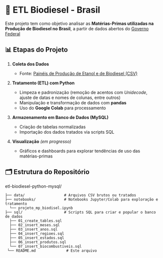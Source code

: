 # 🌱 ETL Biodiesel - Brasil

Este projeto tem como objetivo analisar as **Matérias-Primas utilizadas na Produção de Biodiesel no Brasil**, a partir de dados abertos do [Governo Federal](https://dados.gov.br/home)

## 📊 Etapas do Projeto
1. **Coleta dos Dados**  
   - Fonte: [Painéis de Produção de Etanol e de Biodiesel (CSV)](https://dados.gov.br/dados/conjuntos-dados/paineis-de-producao-de-etanol-e-de-biodiesel)
   
2. **Tratamento (ETL) com Python**  
   - Limpeza e padronização (remoção de acentos com *Unidecode*, ajuste de datas e nomes de colunas, entre outros) 
   - Manipulação e transformação de dados com **pandas**  
   - Uso do **Google Colab** para processamento

3. **Armazenamento em Banco de Dados (MySQL)**  
   - Criação de tabelas normalizadas
   - Importação dos dados tratados via scripts SQL

4. **Visualização** *(em progresso)*  
   - Gráficos e dashboards para explorar tendências de uso das matérias-primas

## 🗂️ Estrutura do Repositório
etl-biodiesel-python-mysql/

    ├── data/                  # Arquivos CSV brutos ou tratados
    ├── notebooks/             # Notebooks Jupyter/Colab para exploração e tratamento
      └── projeto_mp_biodisel.ipynb
    ├── sql/                   # Scripts SQL para criar e popular o banco de dados
      ├── 01_create_tables.sql
      ├── 02_insert_meses.sql
      ├── 03_insert_anos.sql
      ├── 04_insert_regioes.sql
      ├── 05_insert_estados.sql
      ├── 06_insert_produtos.sql
      └── 07_insert_biocombustiveis.sql
     └── README.md              # Este arquivo
